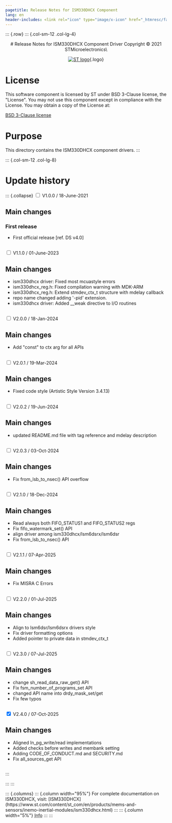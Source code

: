 ```yaml
---
pagetitle: Release Notes for ISM330DHCX Component
lang: en
header-includes: <link rel="icon" type="image/x-icon" href="_htmresc/favicon.png" />
---
```


::: {.row}
::: {.col-sm-12 .col-lg-4}

<center>
# Release Notes for ISM330DHCX Component Driver
Copyright &copy; 2021 STMicroelectronics\

[![ST logo](_htmresc/st_logo_2020.png)](https://www.st.com){.logo}
</center>

# License

This software component is licensed by ST under BSD 3-Clause license, the "License".
You may not use this component except in compliance with the License. You may obtain a copy of the License at:

[BSD 3-Clause license](https://opensource.org/licenses/BSD-3-Clause)

# Purpose

This directory contains the ISM330DHCX component drivers.
:::

::: {.col-sm-12 .col-lg-8}
# Update history

::: {.collapse}
<input type="checkbox" id="collapse-section1" aria-hidden="true">
<label for="collapse-section1" aria-hidden="true">V1.0.0 / 18-June-2021</label>
<div>

## Main changes

### First release

- First official release [ref. DS v4.0]

##

</div>

<input type="checkbox" id="collapse-section2" aria-hidden="true">
<label for="collapse-section2" aria-hidden="true">V1.1.0 / 01-June-2023</label>
<div>

## Main changes

- ism330dhcx driver: Fixed most mcuastyle errors
- ism330dhcx_reg.h: Fixed compilation warning with MDK-ARM
- ism330dhcx_reg.h: Extend stmdev_ctx_t structure with mdelay callback
- repo name changed adding '-pid' extension.
- ism330dhcx driver: Added __weak directive to I/O routines

##

</div>

<input type="checkbox" id="collapse-section3" aria-hidden="true">
<label for="collapse-section3" aria-hidden="true">V2.0.0 / 18-Jan-2024</label>
<div>

## Main changes

- Add "const" to ctx arg for all APIs

##

</div>

<input type="checkbox" id="collapse-section4" aria-hidden="true">
<label for="collapse-section4" aria-hidden="true">V2.0.1 / 19-Mar-2024</label>
<div>

## Main changes

- Fixed code style (Artistic Style Version 3.4.13)

##

</div>

<input type="checkbox" id="collapse-section5" aria-hidden="true">
<label for="collapse-section5" aria-hidden="true">V2.0.2 / 19-Jun-2024</label>
<div>

## Main changes

- updated README.md file with tag reference and mdelay description

##

</div>

<input type="checkbox" id="collapse-section6" aria-hidden="true">
<label for="collapse-section6" aria-hidden="true">V2.0.3 / 03-Oct-2024</label>
<div>

## Main changes

- Fix from_lsb_to_nsec() API overflow

##

</div>

<input type="checkbox" id="collapse-section7" aria-hidden="true">
<label for="collapse-section7" aria-hidden="true">V2.1.0 / 18-Dec-2024</label>
<div>

## Main changes

- Read always both FIFO_STATUS1 and FIFO_STATUS2 regs
- Fix fifo_watermark_set() API
- align driver among ism330dhcx/lsm6dsrx/lsm6dsr
- Fix from_lsb_to_nsec() API

##

</div>

<input type="checkbox" id="collapse-section8" aria-hidden="true">
<label for="collapse-section8" aria-hidden="true">V2.1.1 / 07-Apr-2025</label>
<div>

## Main changes

- Fix MISRA C Errors

##

</div>

<input type="checkbox" id="collapse-section9" aria-hidden="true">
<label for="collapse-section9" aria-hidden="true">V2.2.0 / 01-Jul-2025</label>
<div>

## Main changes

- Align to lsm6dsr/lsm6dsrx drivers style
- Fix driver formatting options
- Added pointer to private data in stmdev_ctx_t

##

</div>

<input type="checkbox" id="collapse-section10" aria-hidden="true">
<label for="collapse-section10" aria-hidden="true">V2.3.0 / 07-Jul-2025</label>
<div>

## Main changes

- change sh_read_data_raw_get() API
- Fix fsm_number_of_programs_set API
- changed API name into drdy_mask_set/get
- Fix few typos

##

</div>

<input type="checkbox" id="collapse-section11" checked aria-hidden="true">
<label for="collapse-section11" aria-hidden="true">V2.4.0 / 07-Oct-2025</label>
<div>

## Main changes

- Aligned ln_pg_write/read implementations
- Added checks before writes and membank setting
- Adding CODE_OF_CONDUCT.md and SECURITY.md
- Fix all_sources_get API

##

</div>
:::



:::
:::

<footer class="sticky">
::: {.columns}
::: {.column width="95%"}
For complete documentation on ISM330DHCX,
visit:
[ISM330DHCX](https://www.st.com/content/st_com/en/products/mems-and-sensors/inemo-inertial-modules/ism330dhcx.html)
:::
::: {.column width="5%"}
<abbr title="Based on template cx566953 version 2.0">Info</abbr>
:::
:::
</footer>
